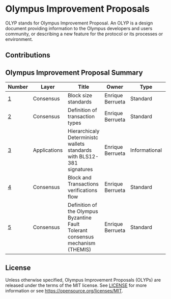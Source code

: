 # Olympus Improvement Proposals

OLYP stands for Olympus Improvement Proposal. An OLYP is a design document providing information to the Olympus developers and users community, or describing a new feature for the protocol or its processes or environment. 

## Contributions


## Olympus Improvement Proposal Summary
Number | Layer | Title | Owner | Type | Status
--- | --- | --- | --- | --- | ---
[1](olyps/olyp-0001.md) | Consensus | Block size standards | Enrique Berrueta | Standard | Final
[2](olyps/olyp-0002.md) | Consensus | Definition of transaction types | Enrique Berrueta | Standard | Draft
[3](olyps/olyp-0003.md) | Applications | Hierarchicaly Deterministc wallets standards with BLS12-381 signatures | Enrique Berrueta | Informational | Final
[4](olyps/olyp-0004.md) | Consensus | Block and Transactions verifications flow | Enrique Berrueta | Standard | Draft
[5](olyps/olyp-0005.md) | Consensus | Definition of the Olympus Byzantine Fault Tolerant consensus mechanism (THEMIS) | Enrique Berrueta | Standard | Draft


## License

Unless otherwise specified, Olympus Improvement Proposals (OLYPs) are released under the terms of the MIT license. See [LICENSE](LICENSE) for more information or see https://opensource.org/licenses/MIT.
